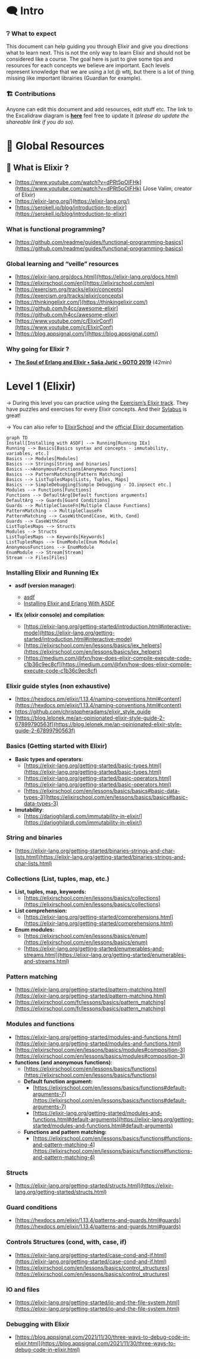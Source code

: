 # 🗨️ Intro

### ❔ What to expect

This document can help guiding you through Elixir and give you directions what to learn next.
This is not the only way to learn Elixir and should not be considered like a course. The goal here is just to give some tips and resources for each concepts we believe are important.
Each levels represent knowledge that we are using a lot @ wttj, but there is a lot of thing missing like important librairies (Guardian for example).

### 🏗️ Contributions

Anyone can edit this document and add resources, edit stuff etc. 
The link to the Excalidraw diagram is **[here](https://excalidraw.com/#json=V2ExyX8JONjrqABM7u0LR,BfmGcthq77_vY34A8KdiYg)** feel free to update it *(please do update the shareable link if you do so).*

# 📖 Global Resources

## 🔬 What is Elixir ?

- [https://www.youtube.com/watch?v=dPRt5pOIFHk](https://www.youtube.com/watch?v=dPRt5pOIFHk) (Jose Valim, creator of Elixir)
- [https://elixir-lang.org/](https://elixir-lang.org/)
- [https://serokell.io/blog/introduction-to-elixir](https://serokell.io/blog/introduction-to-elixir)

### What is functional programming?

- [https://github.com/readme/guides/functional-programming-basics](https://github.com/readme/guides/functional-programming-basics)

### Global learning and “veille” resources

- [https://elixir-lang.org/docs.html](https://elixir-lang.org/docs.html)
- [https://elixirschool.com/en](https://elixirschool.com/en)
- [https://exercism.org/tracks/elixir/concepts](https://exercism.org/tracks/elixir/concepts)
- [https://thinkingelixir.com/](https://thinkingelixir.com/)
- [https://github.com/h4cc/awesome-elixir](https://github.com/h4cc/awesome-elixir)
- [https://www.youtube.com/c/ElixirConf](https://www.youtube.com/c/ElixirConf)
- [https://blog.appsignal.com/](https://blog.appsignal.com/)

### Why going for Elixir ?

- ****[The Soul of Erlang and Elixir • Saša Jurić • GOTO 2019](https://www.youtube.com/watch?v=JvBT4XBdoUE)**** (42min)

# Level 1 (Elixir)

→ During this level you can practice using the [Exercism’s Elixir track](https://exercism.org/tracks/elixir). They have puzzles and exercises for every Elixir concepts. And their [Sylabus](https://exercism.org/tracks/elixir/concepts) is great!

→ You can also refer to [ElixirSchool](https://elixirschool.com/en) and the [official Elixir documentation](https://elixir-lang.org/getting-started/introduction.html).


```mermaid
graph TD
Install[Installing with ASDF] --> Running[Running IEx]
Running --> Basics[Basics syntax and concepts - immutability, variables, etc.]
Basics --> Modules[Modules]
Basics --> Strings[String and binaries]
Basics -->AnonymousFunctions[Anonymous Functions]
Basics --> PatternMatching[Pattern Matching]
Basics --> ListTuplesMaps[Lists, Tuples, Maps]
Basics --> SimpleDebugging[Simple Debugging - IO.inpsect etc.]
Modules --> Functions[Functions]
Functions --> DefaultArg[Default functions arguments]
DefaultArg --> Guards[Guard Conditions]
Guards --> MultipleClauseFn[Multiple Clause Functions]
PatternMatching --> MultipleClauseFn
PatternMatching --> CaseWithCond[Case, With, Cond]
Guards --> CaseWithCond
ListTuplesMaps --> Structs
Modules --> Structs
ListTuplesMaps --> Keywords[Keywords]
ListTuplesMaps --> EnumModule[Enum Module]
AnonymousFunctions --> EnumModule
EnumModule --> Stream[Stream]
Stream --> Files[Files]
```

### Installing Elixir and Running IEx

- **asdf (version manager)**:
    - [asdf](https://asdf-vm.com/)
    - [Installing Elixir and Erlang With ASDF](https://www.pluralsight.com/guides/installing-elixir-erlang-with-asdf)
    
- **IEx (elixir console) and compilation**:
    - [https://elixir-lang.org/getting-started/introduction.html#interactive-mode](https://elixir-lang.org/getting-started/introduction.html#interactive-mode)
    - [https://elixirschool.com/en/lessons/basics/iex_helpers](https://elixirschool.com/en/lessons/basics/iex_helpers)
    - [https://medium.com/@fxn/how-does-elixir-compile-execute-code-c1b36c9ec8cf](https://medium.com/@fxn/how-does-elixir-compile-execute-code-c1b36c9ec8cf)

### Elixir guide styles (non exhaustive)

- [https://hexdocs.pm/elixir/1.13.4/naming-conventions.html#content](https://hexdocs.pm/elixir/1.13.4/naming-conventions.html#content)
- https://github.com/christopheradams/elixir_style_guide
- [https://blog.lelonek.me/an-opinionated-elixir-style-guide-2-67899790563f](https://blog.lelonek.me/an-opinionated-elixir-style-guide-2-67899790563f)

### Basics (Getting started with Elixir)

- **Basic types and operators:**
    - [https://elixir-lang.org/getting-started/basic-types.html](https://elixir-lang.org/getting-started/basic-types.html)
    - [https://elixir-lang.org/getting-started/basic-operators.html](https://elixir-lang.org/getting-started/basic-operators.html)
    - [https://elixirschool.com/en/lessons/basics/basics#basic-data-types-3](https://elixirschool.com/en/lessons/basics/basics#basic-data-types-3)
- **Imutability**:
    - [https://darioghilardi.com/immutability-in-elixir/](https://darioghilardi.com/immutability-in-elixir/)

### String and binaries

- [https://elixir-lang.org/getting-started/binaries-strings-and-char-lists.html](https://elixir-lang.org/getting-started/binaries-strings-and-char-lists.html)

### Collections (List, tuples, map, etc.)

- **List, tuples, map, keywords:**
    - [https://elixirschool.com/en/lessons/basics/collections](https://elixirschool.com/en/lessons/basics/collections)
- **List comprehension:**
    - [https://elixir-lang.org/getting-started/comprehensions.html](https://elixir-lang.org/getting-started/comprehensions.html)
- **Enum modules:**
    - [https://elixirschool.com/en/lessons/basics/enum](https://elixirschool.com/en/lessons/basics/enum)
    - [https://elixir-lang.org/getting-started/enumerables-and-streams.html](https://elixir-lang.org/getting-started/enumerables-and-streams.html)

### Pattern matching

- [https://elixir-lang.org/getting-started/pattern-matching.html](https://elixir-lang.org/getting-started/pattern-matching.html)
- [https://elixirschool.com/fr/lessons/basics/pattern_matching](https://elixirschool.com/fr/lessons/basics/pattern_matching)

### Modules and functions

- [https://elixir-lang.org/getting-started/modules-and-functions.html](https://elixir-lang.org/getting-started/modules-and-functions.html)
- [https://elixirschool.com/en/lessons/basics/modules#composition-3](https://elixirschool.com/en/lessons/basics/modules#composition-3)
- **functions (and anonymous functions)**:
    - [https://elixirschool.com/en/lessons/basics/functions](https://elixirschool.com/en/lessons/basics/functions)
    - **Default function argument:**
        - [https://elixirschool.com/en/lessons/basics/functions#default-arguments-7](https://elixirschool.com/en/lessons/basics/functions#default-arguments-7)
        - [https://elixir-lang.org/getting-started/modules-and-functions.html#default-arguments](https://elixir-lang.org/getting-started/modules-and-functions.html#default-arguments)
    - **Functions and pattern matching:**
        - [https://elixirschool.com/en/lessons/basics/functions#functions-and-pattern-matching-4](https://elixirschool.com/en/lessons/basics/functions#functions-and-pattern-matching-4)

### Structs

- [https://elixir-lang.org/getting-started/structs.html](https://elixir-lang.org/getting-started/structs.html)

### Guard conditions

- [https://hexdocs.pm/elixir/1.13.4/patterns-and-guards.html#guards](https://hexdocs.pm/elixir/1.13.4/patterns-and-guards.html#guards)

### Controls Structures (cond, with, case, if)

- [https://elixir-lang.org/getting-started/case-cond-and-if.html](https://elixir-lang.org/getting-started/case-cond-and-if.html)
- [https://elixirschool.com/en/lessons/basics/control_structures](https://elixirschool.com/en/lessons/basics/control_structures)

### IO and files

- [https://elixir-lang.org/getting-started/io-and-the-file-system.html](https://elixir-lang.org/getting-started/io-and-the-file-system.html)

### Debugging with Elixir

- [https://blog.appsignal.com/2021/11/30/three-ways-to-debug-code-in-elixir.html](https://blog.appsignal.com/2021/11/30/three-ways-to-debug-code-in-elixir.html)
